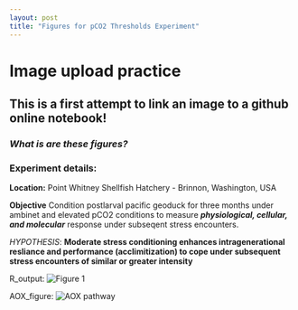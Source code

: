 ```yaml
---
layout: post
title: "Figures for pCO2 Thresholds Experiment"
---
```


# Image upload practice
## This is a first attempt to link an image to a github online notebook!

### _What is are these figures?_

### **Experiment details:**
**Location:** Point Whitney Shellfish Hatchery - Brinnon, Washington, USA

**Objective** Condition postlarval pacific geoduck for three months under ambinet and elevated pCO2 conditions to measure **_physiological, cellular, and molecular_** response under subseqent stress encounters.

_HYPOTHESIS_: **Moderate stress conditioning enhances intragenerational resliance and performance (acclimitization) to cope under subsequent stress encounters of similar or greater intensity**

R_output:
![Figure 1](https://github.com/SamGurr/SamJGurr_Lab_Notebook/tree/master/images/Fig.2.jpg "Logo Title Text 1")

AOX_figure:
![AOX pathway](https://github.com/SamGurr/SamJGurr_Lab_Notebook/tree/master/images/AOX.jpg "Logo Title Text 1")
